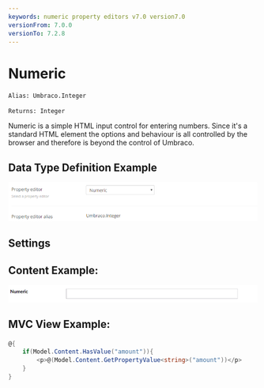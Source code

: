 ```yaml
---
keywords: numeric property editors v7.0 version7.0
versionFrom: 7.0.0
versionTo: 7.2.8
---
```


# Numeric

`Alias: Umbraco.Integer`

`Returns: Integer`

Numeric is a simple HTML input control for entering numbers. Since it's a standard HTML element the options and behaviour is all controlled by the browser and therefore is beyond the control of Umbraco.

## Data Type Definition Example

![Numeric Data Type Definition](images/7/numeric-datatype.png)

## Settings

## Content Example:

![Numeric Content Definition](images/7/numeric-content.png)


## MVC View Example:

```csharp
@{
    if(Model.Content.HasValue("amount")){
        <p>@(Model.Content.GetPropertyValue<string>("amount"))</p>
    }
}
```
